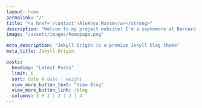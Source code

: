```yaml
---
layout: home
permalink: "/"
title: "<a href='/contact'>Alekhya Maram</a></strong>"
description: "Welcom to my project website! I'm a sophomore at Barnard College studying Human Computer Interaction 🔨✨"
image: "/assets/images/homepage.png"

meta_description: "Jekyll Origin is a premium Jekyll blog theme"
meta_title: Jekyll Origin

posts:
  heading: "Latest Posts"
  limit: 6
  sort: date # date | weight
  view_more_button_text: "View Blog"
  view_more_button_link: /blog
  columns: 3 # 1 | 2 | 3 | 4
---
```

